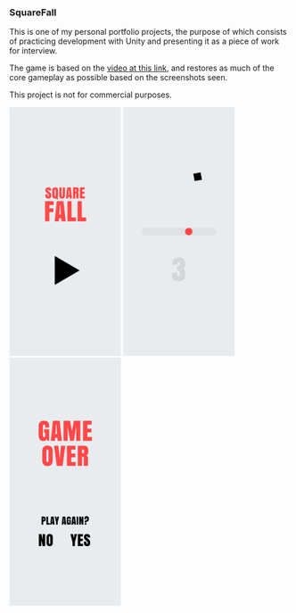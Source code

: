 ### SquareFall
This is one of my personal portfolio projects, the purpose of which consists of practicing development with Unity and presenting it as a piece of work for interview.

The game is based on the [video at this link](https://www.pinterest.com/pin/664492120060142757/), and restores as much of the core gameplay as possible based on the screenshots seen.

This project is not for commercial purposes.

<img src="Images/menu.png" alt="menu" width="200"> <img src="Images/game.png" alt="game" width="200"> <img src="Images/game-over.png" alt="gameover" width="200">